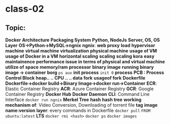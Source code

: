 # class-02

## Topic: 
**Docker**
	**Architecture**
	**Packaging System**
**Python, NodeJs**
**Server, OS, OS Layer**
**OS->Python->MySQL->ngnix**
**ngnix**:
**web proxy**
**load**
**hypervisor**
**machine**
**virtual machine**
**virtualization**
**physical machine**
**usage of VM**
**usage of Docker in a VM**
**horizontal scaling**
**scaling**
**scaling kora**
**easy maintainence**
**performance issue in terms of physical and virtual machine**
**utilize of**
	**space**
	**memory/ram**
	**processor**
**binary image**
**running binary image -> container**
**borg**
```ps aux```
**init process**
```init 0```
**process**
**PCB : Process Control Block**
**heap.. .. CPU .. .. data**
**fork** 
	**usageof fork**
**Dockerfile**
**Dockerfile->docker build->Binary Image->docker run->Container**
**ECR**: Elastic Container Registry
**ACR**: Azure Container Registry
**GCR**: Google Container Registry
**Docker Hub**
**Docker Daemon**
**CLI**: Command Line Interface
```docker run ngnix```
**Merkel Tree**
**hash**
**hash tree**
**working mechanism of**: Video Conversion, Downloading of torrent file
**tag**
**image**
**name:version**
**layer**: every commands in Dockerfile
```docker pull```
```FROM ubuntu:latest```
**LTS**
```docker rmi <hash>```
```docker ps```
```docker images```





